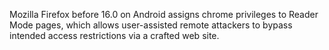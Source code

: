 Mozilla Firefox before 16.0 on Android assigns chrome privileges to Reader Mode pages, which allows user-assisted remote attackers to bypass intended access restrictions via a crafted web site.